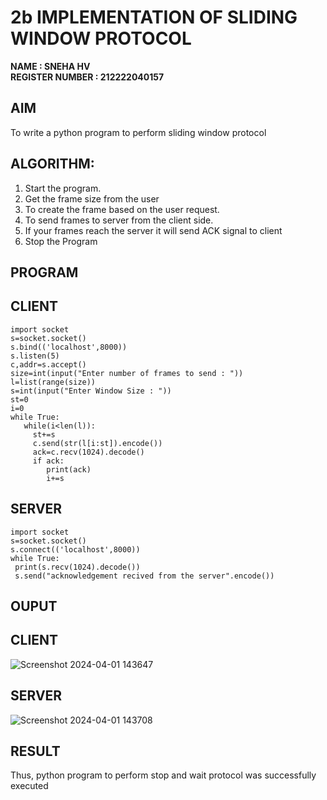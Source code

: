 # 2b IMPLEMENTATION OF SLIDING WINDOW PROTOCOL
**NAME : SNEHA HV**  
**REGISTER NUMBER : 212222040157**
## AIM
  To write a python program to perform sliding window protocol
## ALGORITHM:
1. Start the program.
2. Get the frame size from the user
3. To create the frame based on the user request.
4. To send frames to server from the client side.
5. If your frames reach the server it will send ACK signal to client
6. Stop the Program
## PROGRAM

## CLIENT

```
import socket
s=socket.socket()
s.bind(('localhost',8000))
s.listen(5)
c,addr=s.accept()
size=int(input("Enter number of frames to send : "))
l=list(range(size))
s=int(input("Enter Window Size : "))
st=0
i=0
while True:
   while(i<len(l)):
     st+=s
     c.send(str(l[i:st]).encode())
     ack=c.recv(1024).decode()
     if ack:
        print(ack)
        i+=s
```

## SERVER

```
import socket
s=socket.socket()
s.connect(('localhost',8000))
while True: 
 print(s.recv(1024).decode())
 s.send("acknowledgement recived from the server".encode())
```

## OUPUT

## CLIENT
![Screenshot 2024-04-01 143647](https://github.com/subha-shinibalasubramanian/2b_SLIDING_WINDOW_PROTOCOL/assets/164154478/58a1a0b0-ab11-47fa-8ac7-47621ca06b16)

## SERVER
![Screenshot 2024-04-01 143708](https://github.com/subha-shinibalasubramanian/2b_SLIDING_WINDOW_PROTOCOL/assets/164154478/7e0b955a-b8af-4fd9-a58a-cc13e86ca992)

## RESULT
Thus, python program to perform stop and wait protocol was successfully executed

